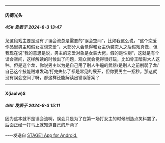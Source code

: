 ﻿
*****

####  肉搏光头  
##### 45#       发表于 2024-8-3 13:47

龙这段戏主要是没有了误会流总是需要的“误会空间”，比如我这么说，“这个恋爱作品里男主和假女友谈恋爱”，大部分人会觉得和女主伪装恋人之后假戏真做，但我现在说”我的意思是说，男主的恋爱对象是女装大佬，假的是性别“，这就是有个误会空间，这样解读的时候出了问题，观众就会觉得很好玩，比如骨王暗影大人这种。但是这个龙，你说男主以为是自己用了别人牛逼的武器/是别人之前削弱了龙/自己这个技能贼难发动/打完失忆了都是常见的展开，但你要男主一招秒，那这就没有误会空间了呀，都这样还能解读出错误答案？


*****

####  X(iaolw)S  
##### 46#       发表于 2024-8-3 15:11

因为这本就不是误会流啊，误会只是为了在第一场打女主的时候制造点笑料罢了。
后面正经一打马上就知道自己的斤两了

----发送自 [STAGE1 App for Android.](http://stage1.5j4m.com/?1.37)


